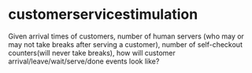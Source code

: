 # customerservicestimulation
Given arrival times of customers, number of human servers (who may or may not take breaks after serving a customer), number of self-checkout counters(will never take breaks), how will customer arrival/leave/wait/serve/done events look like?
